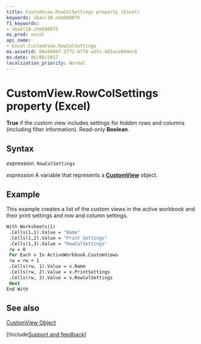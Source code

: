 ```yaml
---
title: CustomView.RowColSettings property (Excel)
keywords: vbaxl10.chm508075
f1_keywords:
- vbaxl10.chm508075
ms.prod: excel
api_name:
- Excel.CustomView.RowColSettings
ms.assetid: 66e946bf-2f72-b7f4-a3fc-dd1ace044ec8
ms.date: 06/08/2017
localization_priority: Normal
---
```



# CustomView.RowColSettings property (Excel)

 **True** if the custom view includes settings for hidden rows and columns (including filter information). Read-only **Boolean**.


## Syntax

_expression_. `RowColSettings`

_expression_ A variable that represents a **[CustomView](Excel.CustomView.md)** object.


## Example

This example creates a list of the custom views in the active workbook and their print settings and row and column settings.


```vb
With Worksheets(1) 
 .Cells(1,1).Value = "Name" 
 .Cells(1,2).Value = "Print Settings" 
 .Cells(1,3).Value = "RowColSettings" 
 rw = 0 
 For Each v In ActiveWorkbook.CustomViews 
 rw = rw + 1 
 .Cells(rw, 1).Value = v.Name 
 .Cells(rw, 2).Value = v.PrintSettings 
 .Cells(rw, 3).Value = v.RowColSettings 
 Next 
End With
```


## See also


[CustomView Object](Excel.CustomView.md)

[!include[Support and feedback](~/includes/feedback-boilerplate.md)]